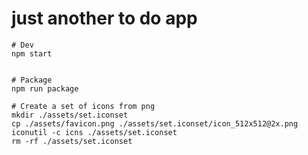 
# just another to do app

```shell
# Dev
npm start


# Package
npm run package
```


```shell
# Create a set of icons from png
mkdir ./assets/set.iconset
cp ./assets/favicon.png ./assets/set.iconset/icon_512x512@2x.png
iconutil -c icns ./assets/set.iconset
rm -rf ./assets/set.iconset

```